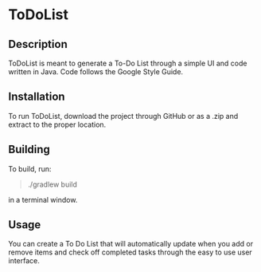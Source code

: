 # ToDoList
## Description
ToDoList is meant to generate a To-Do List through a simple UI and code written in Java. Code follows the Google Style Guide.
## Installation
To run ToDoList, download the project through GitHub or as a .zip and extract to the proper location.
## Building
To build, run:
> ./gradlew build

in a terminal window.

## Usage
You can create a To Do List that will automatically update when you add or remove items and check off completed tasks through the easy to use user interface.
